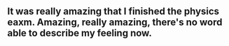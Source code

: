 ## It was really amazing that I finished the physics eaxm. Amazing, really amazing, there's no word able to describe my feeling now.

